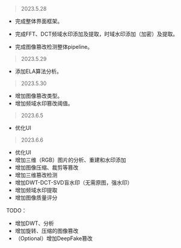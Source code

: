 >   2023.5.28

*   完成整体界面框架。

*   完成FFT、DCT频域水印添加及提取，时域水印添加（加密）及提取。
*   完成图像篡改检测整体pipeline。

>   2023.5.29

*   添加ELA算法分析。

>   2023.5.30

*   增加图像篡改类型。
*   增加频域水印篡改阈值。

>   2023.6.5

*   优化UI

>   2023.6.6

*   优化UI
*   增加三维（RGB）图片的分析、重建和水印添加
*   增加图像压缩、裁剪等篡改
*   增加三维篡改检测
*   增加DWT-DCT-SVD盲水印（无需原图，强水印）
*   增加频域水印提取
*   增加图像质量评分



TODO：

*   增加DWT、分析
*   增加旋转、压缩的图像篡改
*   （Optional）增加DeepFake篡改

